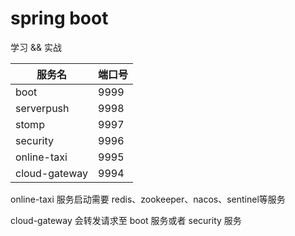 # spring boot
学习 && 实战

服务名|端口号
--- | ---
boot|9999
serverpush|9998
stomp|9997
security|9996
online-taxi|9995
cloud-gateway|9994


online-taxi 服务启动需要 redis、zookeeper、nacos、sentinel等服务

cloud-gateway 会转发请求至 boot 服务或者 security 服务
